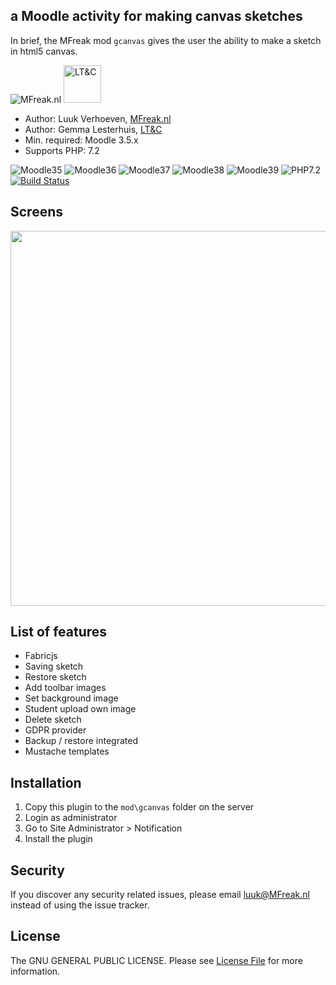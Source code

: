 ## a Moodle activity for making canvas sketches

In brief, the MFreak mod `gcanvas` gives the user the ability to make a sketch in html5 canvas.
 
![MFreak.nl](https://MFreak.nl/logo_small.png) 
<img src="https://ltnc.nl/wp-content/uploads/2016/10/cropped-beeldmerk.png" alt="LT&C" width="60"/>


* Author: Luuk Verhoeven, [MFreak.nl](https://MFreak.nl/)
* Author: Gemma Lesterhuis, [LT&C](https://ltnc.nl/)
* Min. required: Moodle 3.5.x
* Supports PHP: 7.2 

![Moodle35](https://img.shields.io/badge/moodle-3.5-brightgreen.svg)
![Moodle36](https://img.shields.io/badge/moodle-3.6-brightgreen.svg)
![Moodle37](https://img.shields.io/badge/moodle-3.7-brightgreen.svg)
![Moodle38](https://img.shields.io/badge/moodle-3.8-brightgreen.svg)
![Moodle39](https://img.shields.io/badge/moodle-3.9-brightgreen.svg)
![PHP7.2](https://img.shields.io/badge/PHP-7.2-brightgreen.svg)
[![Build Status](https://travis-ci.org/MFreakNL/moodle-mod_gcanvas.svg?branch=master)](https://travis-ci.org/MFreakNL/moodle-mod_gcanvas)
## Screens

<img src="https://content.screencast.com/users/LuukVerhoeven/folders/Snagit/media/3ec4223b-20ba-4757-a6ff-407ee2d6078f/11.07.2018-14.47.png" width="600"  border="0" />

## List of features
- Fabricjs
- Saving sketch
- Restore sketch
- Add toolbar images
- Set background image
- Student upload own image
- Delete sketch
- GDPR provider
- Backup / restore integrated
- Mustache templates

## Installation
1.  Copy this plugin to the `mod\gcanvas` folder on the server
2.  Login as administrator
3.  Go to Site Administrator > Notification
4.  Install the plugin

## Security

If you discover any security related issues, please email [luuk@MFreak.nl](mailto:luuk@MFreak.nl) instead of using the issue tracker.

## License

The GNU GENERAL PUBLIC LICENSE. Please see [License File](LICENSE) for more information.